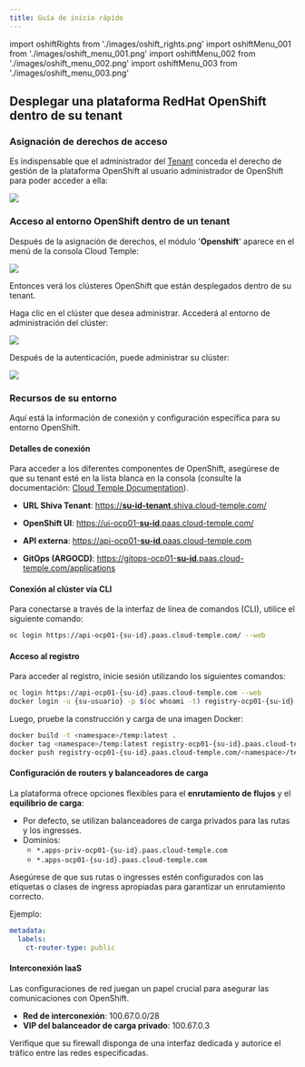 ```yaml
---
title: Guía de inicio rápido
---
```

import oshiftRights from './images/oshift_rights.png'
import oshiftMenu_001 from './images/oshift_menu_001.png'
import oshiftMenu_002 from './images/oshift_menu_002.png'
import oshiftMenu_003 from './images/oshift_menu_003.png'

## Desplegar una plataforma RedHat OpenShift dentro de su tenant

### Asignación de derechos de acceso

Es indispensable que el administrador del [Tenant](../console/iam/concepts.md#tenant) conceda el derecho de gestión de la plataforma OpenShift al usuario administrador de OpenShift para poder acceder a ella:

<img src={oshiftRights} />

### Acceso al entorno OpenShift dentro de un tenant

Después de la asignación de derechos, el módulo '__Openshift__' aparece en el menú de la consola Cloud Temple:

<img src={oshiftMenu_001} />

Entonces verá los clústeres OpenShift que están desplegados dentro de su tenant.

Haga clic en el clúster que desea administrar. Accederá al entorno de administración del clúster:

<img src={oshiftMenu_002} />

Después de la autenticación, puede administrar su clúster:

<img src={oshiftMenu_003} />

### Recursos de su entorno

Aquí está la información de conexión y configuración específica para su entorno OpenShift.

#### Detalles de conexión

Para acceder a los diferentes componentes de OpenShift, asegúrese de que su tenant esté en la lista blanca en la consola (consulte la documentación: [Cloud Temple Documentation](https://docs.cloud-temple.com/)).

- __URL Shiva Tenant__:
  [https://__su-id-tenant__.shiva.cloud-temple.com/](https://**su-id-tenant**.shiva.cloud-temple.com/)

- __OpenShift UI__:
  [https://ui-ocp01-__su-id__.paas.cloud-temple.com/](https://ui-ocp01-**su-id**.paas.cloud-temple.com/)

- __API externa__:
  [https://api-ocp01-__su-id__.paas.cloud-temple.com](https://api-ocp01-**su-id**.paas.cloud-temple.com)

- __GitOps (ARGOCD)__:
  [https://gitops-ocp01-__su-id__.paas.cloud-temple.com/applications](https://gitops-ocp01-**su-id**.paas.cloud-temple.com/applications)

#### Conexión al clúster vía CLI

Para conectarse a través de la interfaz de línea de comandos (CLI), utilice el siguiente comando:

```bash
oc login https://api-ocp01-{su-id}.paas.cloud-temple.com/ --web
```

#### Acceso al registro

Para acceder al registro, inicie sesión utilizando los siguientes comandos:

```bash
oc login https://api-ocp01-{su-id}.paas.cloud-temple.com --web
docker login -u {su-usuario} -p $(oc whoami -t) registry-ocp01-{su-id}.paas.cloud-temple.com
```

Luego, pruebe la construcción y carga de una imagen Docker:

```bash
docker build -t <namespace>/temp:latest .
docker tag <namespace>/temp:latest registry-ocp01-{su-id}.paas.cloud-temple.com/<namespace>/temp:latest
docker push registry-ocp01-{su-id}.paas.cloud-temple.com/<namespace>/temp:latest
```

#### Configuración de routers y balanceadores de carga

La plataforma ofrece opciones flexibles para el __enrutamiento de flujos__ y el __equilibrio de carga__:

- Por defecto, se utilizan balanceadores de carga privados para las rutas y los ingresses.
- Dominios:
  - `*.apps-priv-ocp01-{su-id}.paas.cloud-temple.com`
  - `*.apps-ocp01-{su-id}.paas.cloud-temple.com`

Asegúrese de que sus rutas o ingresses estén configurados con las etiquetas o clases de ingress apropiadas para garantizar un enrutamiento correcto.

Ejemplo:

```yaml
metadata:
  labels:
    ct-router-type: public
```

#### Interconexión IaaS

Las configuraciones de red juegan un papel crucial para asegurar las comunicaciones con OpenShift.

- __Red de interconexión__: 100.67.0.0/28
- __VIP del balanceador de carga privado__: 100.67.0.3

Verifique que su firewall disponga de una interfaz dedicada y autorice el tráfico entre las redes especificadas.
